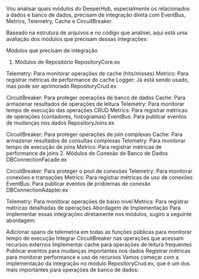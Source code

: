 Vou analisar quais módulos do DeeperHub, especialmente os relacionados a dados e banco de dados, precisam de integração direta com EventBus, Metrics, Telemetry, Cache e CircuitBreaker.

Baseado na estrutura de arquivos e no código que analisei, aqui está uma avaliação dos módulos que precisam dessas integrações:

Módulos que precisam de integração
1. Módulos de Repositório
RepositoryCore.ex

Telemetry: Para monitorar operações de cache (hits/misses)
Metrics: Para registrar métricas de performance do cache
Logger: Já está sendo usado, mas pode ser aprimorado
RepositoryCrud.ex

CircuitBreaker: Para proteger operações de banco de dados
Cache: Para armazenar resultados de operações de leitura
Telemetry: Para monitorar tempo de execução das operações CRUD
Metrics: Para registrar métricas de operações (contadores, histogramas)
EventBus: Para publicar eventos de mudanças nos dados
RepositoryJoins.ex

CircuitBreaker: Para proteger operações de join complexas
Cache: Para armazenar resultados de consultas complexas
Telemetry: Para monitorar tempo de execução de joins
Metrics: Para registrar métricas de performance de joins
2. Módulos de Conexão de Banco de Dados
DBConnectionFacade.ex

CircuitBreaker: Para proteger o pool de conexões
Telemetry: Para monitorar conexões e transações
Metrics: Para registrar métricas de uso de conexões
EventBus: Para publicar eventos de problemas de conexão
DBConnectionAdapter.ex

Telemetry: Para monitorar operações de baixo nível
Metrics: Para registrar métricas detalhadas de operações
Abordagem de Implementação
Para implementar essas integrações diretamente nos módulos, sugiro a seguinte abordagem:

Adicionar spans de telemetria em todas as funções públicas para monitorar tempo de execução
Integrar CircuitBreaker nas operações que acessam recursos externos
Implementar cache para operações de leitura frequentes
Publicar eventos para mudanças importantes nos dados
Registrar métricas para monitorar performance e uso de recursos
Vamos começar com a implementação da integração no módulo RepositoryCrud.ex, que é um dos mais importantes para operações de banco de dados: